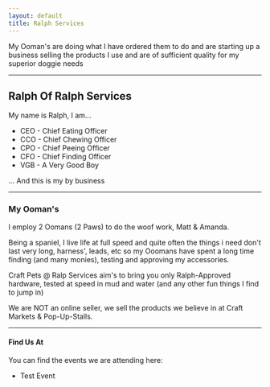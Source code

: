 ```yaml
---
layout: default
title: Ralph Services
---
```

<link rel="stylesheet" href="/assets/css/style.css">
 
My Ooman's are doing what I have ordered them to do and are starting up a business selling the products I use and are of sufficient quality for my superior doggie needs

---
## Ralph Of Ralph Services

My name is Ralph, I am...

- CEO - Chief Eating Officer
- CCO - Chief Chewing Officer
- CPO - Chief Peeing Officer
- CFO - Chief Finding Officer
- VGB - A Very Good Boy

 ... And this is my by business 

---
### My Ooman's 

I employ 2 Oomans (2 Paws) to do the woof work, Matt & Amanda.

Being a spaniel, I live life at full speed and quite often the things i need don't last very long, harness', leads, etc so my Ooomans have spent a long time finding (and many monies), testing and approving my accessories.

Craft Pets @ Ralp Services aim's to bring you only Ralph-Approved hardware, tested at speed in mud and water (and any other fun things I find to jump in)

We are NOT an online seller, we sell the products we believe in at Craft Markets & Pop-Up-Stalls.

---
#### Find Us At

You can find the events we are attending here:
 - Test Event

